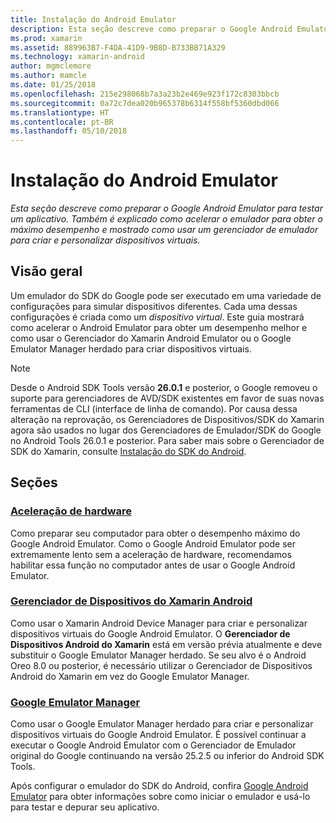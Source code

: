 ```yaml
---
title: Instalação do Android Emulator
description: Esta seção descreve como preparar o Google Android Emulator para testar um aplicativo. Também é explicado como acelerar o emulador para obter o máximo desempenho e mostrado como usar um gerenciador de emulador para criar e personalizar dispositivos virtuais.
ms.prod: xamarin
ms.assetid: 889963B7-F4DA-41D9-9B8D-B733BB71A329
ms.technology: xamarin-android
author: mgmclemore
ms.author: mamcle
ms.date: 01/25/2018
ms.openlocfilehash: 215e298068b7a3a23b2e469e923f172c8303bbcb
ms.sourcegitcommit: 0a72c7dea020b965378b6314f558bf5360dbd066
ms.translationtype: HT
ms.contentlocale: pt-BR
ms.lasthandoff: 05/10/2018
---
```

# <a name="android-emulator-setup"></a>Instalação do Android Emulator

_Esta seção descreve como preparar o Google Android Emulator para testar um aplicativo. Também é explicado como acelerar o emulador para obter o máximo desempenho e mostrado como usar um gerenciador de emulador para criar e personalizar dispositivos virtuais._


## <a name="overview"></a>Visão geral

Um emulador do SDK do Google pode ser executado em uma variedade de configurações para simular dispositivos diferentes. Cada uma dessas configurações é criada como um _dispositivo virtual_. Este guia mostrará como acelerar o Android Emulator para obter um desempenho melhor e como usar o Gerenciador do Xamarin Android Emulator ou o Google Emulator Manager herdado para criar dispositivos virtuais.


> [!NOTE]
> Desde o Android SDK Tools versão **26.0.1** e posterior, o Google removeu o suporte para gerenciadores de AVD/SDK existentes em favor de suas novas ferramentas de CLI (interface de linha de comando). Por causa dessa alteração na reprovação, os Gerenciadores de Dispositivos/SDK do Xamarin agora são usados no lugar dos Gerenciadores de Emulador/SDK do Google no Android Tools 26.0.1 e posterior. Para saber mais sobre o Gerenciador de SDK do Xamarin, consulte [Instalação do SDK do Android](~/android/get-started/installation/android-sdk.md).


## <a name="sections"></a>Seções

### <a name="hardware-accelerationandroidget-startedinstallationandroid-emulatorhardware-accelerationmd"></a>[Aceleração de hardware](~/android/get-started/installation/android-emulator/hardware-acceleration.md)

Como preparar seu computador para obter o desempenho máximo do Google Android Emulator. Como o Google Android Emulator pode ser extremamente lento sem a aceleração de hardware, recomendamos habilitar essa função no computador antes de usar o Google Android Emulator.

### <a name="xamarin-android-device-managerandroidget-startedinstallationandroid-emulatorxamarin-device-managermd"></a>[Gerenciador de Dispositivos do Xamarin Android](~/android/get-started/installation/android-emulator/xamarin-device-manager.md)

Como usar o Xamarin Android Device Manager para criar e personalizar dispositivos virtuais do Google Android Emulator. O **Gerenciador de Dispositivos Android do Xamarin** está em versão prévia atualmente e deve substituir o Google Emulator Manager herdado. Se seu alvo é o Android Oreo 8.0 ou posterior, é necessário utilizar o Gerenciador de Dispositivos Android do Xamarin em vez do Google Emulator Manager.

### <a name="google-emulator-managerandroidget-startedinstallationandroid-emulatorgoogle-emulator-managermd"></a>[Google Emulator Manager](~/android/get-started/installation/android-emulator/google-emulator-manager.md)

Como usar o Google Emulator Manager herdado para criar e personalizar dispositivos virtuais do Google Android Emulator. É possível continuar a executar o Google Android Emulator com o Gerenciador de Emulador original do Google continuando na versão 25.2.5 ou inferior do Android SDK Tools.

Após configurar o emulador do SDK do Android, confira [Google Android Emulator](~/android/deploy-test/debugging/android-sdk-emulator/index.md) para obter informações sobre como iniciar o emulador e usá-lo para testar e depurar seu aplicativo.
